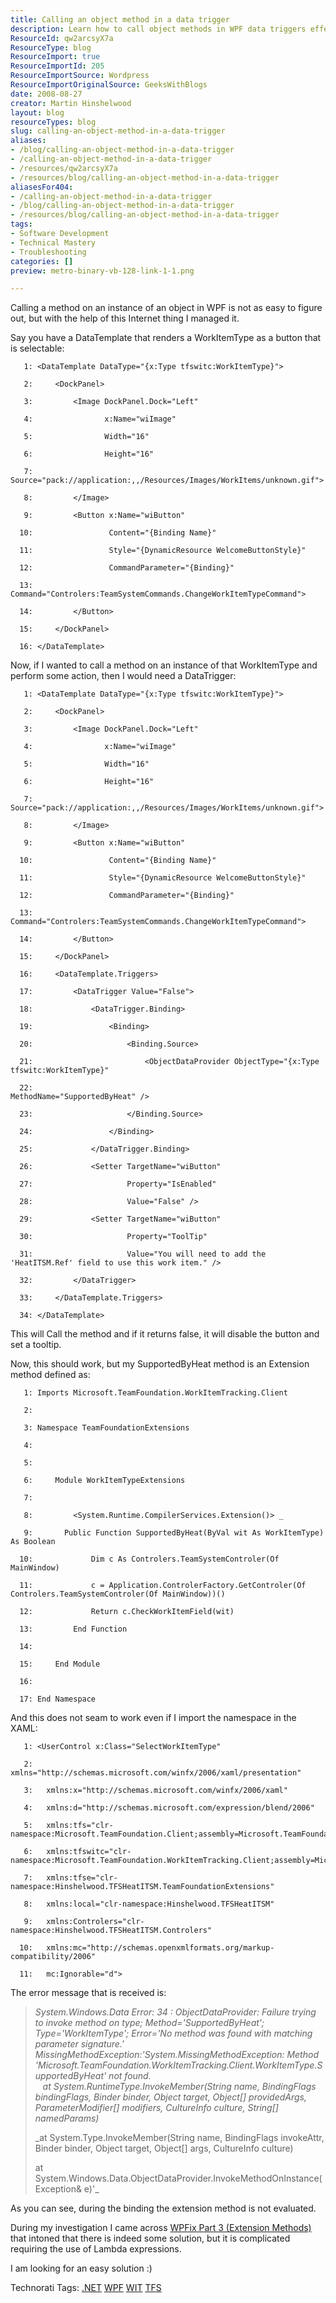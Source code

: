 ```yaml
---
title: Calling an object method in a data trigger
description: Learn how to call object methods in WPF data triggers effectively. This guide simplifies the process, helping you enhance your coding skills with practical examples.
ResourceId: qw2arcsyX7a
ResourceType: blog
ResourceImport: true
ResourceImportId: 205
ResourceImportSource: Wordpress
ResourceImportOriginalSource: GeeksWithBlogs
date: 2008-08-27
creator: Martin Hinshelwood
layout: blog
resourceTypes: blog
slug: calling-an-object-method-in-a-data-trigger
aliases:
- /blog/calling-an-object-method-in-a-data-trigger
- /calling-an-object-method-in-a-data-trigger
- /resources/qw2arcsyX7a
- /resources/blog/calling-an-object-method-in-a-data-trigger
aliasesFor404:
- /calling-an-object-method-in-a-data-trigger
- /blog/calling-an-object-method-in-a-data-trigger
- /resources/blog/calling-an-object-method-in-a-data-trigger
tags:
- Software Development
- Technical Mastery
- Troubleshooting
categories: []
preview: metro-binary-vb-128-link-1-1.png

---
```

Calling a method on an instance of an object in WPF is not as easy to figure out, but with the help of this Internet thing I managed it.

Say you have a DataTemplate that renders a WorkItemType as a button that is selectable:

```
   1: <DataTemplate DataType="{x:Type tfswitc:WorkItemType}">
```

```
   2:     <DockPanel>
```

```
   3:         <Image DockPanel.Dock="Left"
```

```
   4:                x:Name="wiImage"
```

```
   5:                Width="16"
```

```
   6:                Height="16"
```

```
   7:                Source="pack://application:,,/Resources/Images/WorkItems/unknown.gif">
```

```
   8:         </Image>
```

```
   9:         <Button x:Name="wiButton"
```

```
  10:                 Content="{Binding Name}"
```

```
  11:                 Style="{DynamicResource WelcomeButtonStyle}"
```

```
  12:                 CommandParameter="{Binding}"
```

```
  13:                 Command="Controlers:TeamSystemCommands.ChangeWorkItemTypeCommand">
```

```
  14:         </Button>
```

```
  15:     </DockPanel>
```

```
  16: </DataTemplate>
```

Now, if I wanted to call a method on an instance of that WorkItemType and perform some action, then I would need a DataTrigger:

```
   1: <DataTemplate DataType="{x:Type tfswitc:WorkItemType}">
```

```
   2:     <DockPanel>
```

```
   3:         <Image DockPanel.Dock="Left"
```

```
   4:                x:Name="wiImage"
```

```
   5:                Width="16"
```

```
   6:                Height="16"
```

```
   7:                Source="pack://application:,,/Resources/Images/WorkItems/unknown.gif">
```

```
   8:         </Image>
```

```
   9:         <Button x:Name="wiButton"
```

```
  10:                 Content="{Binding Name}"
```

```
  11:                 Style="{DynamicResource WelcomeButtonStyle}"
```

```
  12:                 CommandParameter="{Binding}"
```

```
  13:                 Command="Controlers:TeamSystemCommands.ChangeWorkItemTypeCommand">
```

```
  14:         </Button>
```

```
  15:     </DockPanel>
```

```
  16:     <DataTemplate.Triggers>
```

```
  17:         <DataTrigger Value="False">
```

```
  18:             <DataTrigger.Binding>
```

```
  19:                 <Binding>
```

```
  20:                     <Binding.Source>
```

```
  21:                         <ObjectDataProvider ObjectType="{x:Type tfswitc:WorkItemType}"
```

```
  22:                                             MethodName="SupportedByHeat" />
```

```
  23:                     </Binding.Source>
```

```
  24:                 </Binding>
```

```
  25:             </DataTrigger.Binding>
```

```
  26:             <Setter TargetName="wiButton"
```

```
  27:                     Property="IsEnabled"
```

```
  28:                     Value="False" />
```

```
  29:             <Setter TargetName="wiButton"
```

```
  30:                     Property="ToolTip"
```

```
  31:                     Value="You will need to add the 'HeatITSM.Ref' field to use this work item." />
```

```
  32:         </DataTrigger>
```

```
  33:     </DataTemplate.Triggers>
```

```
  34: </DataTemplate>
```

This will Call the method and if it returns false, it will disable the button and set a tooltip.

Now, this should work, but my SupportedByHeat method is an Extension method defined as:

```
   1: Imports Microsoft.TeamFoundation.WorkItemTracking.Client
```

```
   2: 
```

```
   3: Namespace TeamFoundationExtensions
```

```
   4: 
```

```
   5: 
```

```
   6:     Module WorkItemTypeExtensions
```

```
   7: 
```

```
   8:         <System.Runtime.CompilerServices.Extension()> _
```

```
   9:       Public Function SupportedByHeat(ByVal wit As WorkItemType) As Boolean
```

```
  10:             Dim c As Controlers.TeamSystemControler(Of MainWindow)
```

```
  11:             c = Application.ControlerFactory.GetControler(Of Controlers.TeamSystemControler(Of MainWindow))()
```

```
  12:             Return c.CheckWorkItemField(wit)
```

```
  13:         End Function
```

```
  14: 
```

```
  15:     End Module
```

```
  16: 
```

```
  17: End Namespace
```

And this does not seam to work even if I import the namespace in the XAML:

```
   1: <UserControl x:Class="SelectWorkItemType"
```

```
   2:   xmlns="http://schemas.microsoft.com/winfx/2006/xaml/presentation"
```

```
   3:   xmlns:x="http://schemas.microsoft.com/winfx/2006/xaml"
```

```
   4:   xmlns:d="http://schemas.microsoft.com/expression/blend/2006"
```

```
   5:   xmlns:tfs="clr-namespace:Microsoft.TeamFoundation.Client;assembly=Microsoft.TeamFoundation.Client"
```

```
   6:   xmlns:tfswitc="clr-namespace:Microsoft.TeamFoundation.WorkItemTracking.Client;assembly=Microsoft.TeamFoundation.WorkItemTracking.Client"
```

```
   7:   xmlns:tfse="clr-namespace:Hinshelwood.TFSHeatITSM.TeamFoundationExtensions"
```

```
   8:   xmlns:local="clr-namespace:Hinshelwood.TFSHeatITSM"
```

```
   9:   xmlns:Controlers="clr-namespace:Hinshelwood.TFSHeatITSM.Controlers"
```

```
  10:   xmlns:mc="http://schemas.openxmlformats.org/markup-compatibility/2006"
```

```
  11:   mc:Ignorable="d">
```

The error message that is received is:

> _System.Windows.Data Error: 34 : ObjectDataProvider: Failure trying to invoke method on type; Method='SupportedByHeat'; Type='WorkItemType'; Error='No method was found with matching parameter signature.' MissingMethodException:'System.MissingMethodException: Method 'Microsoft.TeamFoundation.WorkItemTracking.Client.WorkItemType.SupportedByHeat' not found.  
>    at System.RuntimeType.InvokeMember(String name, BindingFlags bindingFlags, Binder binder, Object target, Object\[\] providedArgs, ParameterModifier\[\] modifiers, CultureInfo culture, String\[\] namedParams)_
>
> \_at System.Type.InvokeMember(String name, BindingFlags invokeAttr, Binder binder, Object target, Object\[\] args, CultureInfo culture)
>
> at System.Windows.Data.ObjectDataProvider.InvokeMethodOnInstance(Exception& e)'\_

As you can see, during the binding the extension method is not evaluated.

During my investigation I came across [WPFix Part 3 (Extension Methods)](http://www.fikrimvar.net/lestirelim/?p=23) that intoned that there is indeed some solution, but it is complicated requiring the use of Lambda expressions.

I am looking for an easy solution :)

Technorati Tags: [.NET](http://technorati.com/tags/.NET) [WPF](http://technorati.com/tags/WPF) [WIT](http://technorati.com/tags/WIT) [TFS](http://technorati.com/tags/TFS)
